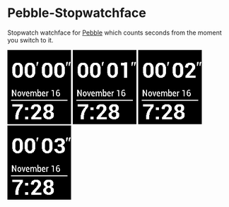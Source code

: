 Pebble-Stopwatchface
====================

Stopwatch watchface for [Pebble](https://en.wikipedia.org/wiki/Pebble_(watch)) which counts seconds from the moment you switch to it.

![Screen at start](dist/00.png)
![Screen after 1 second](dist/01.png)
![Screen after 2 seconds](dist/02.png)
![Screen after 3 seconds](dist/03.png)
